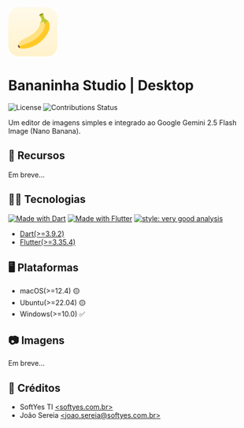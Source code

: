 <img width="100" height="100" src="readme/logo.png" alt="app logo">

# Bananinha Studio | Desktop

![License](https://img.shields.io/github/license/BananinhaStudio/bananinha_studio_desktop)
![Contributions Status](https://img.shields.io/badge/contributions-Closed-red)

Um editor de imagens simples e integrado ao Google Gemini 2.5 Flash Image (Nano Banana).

## 🧰 Recursos

Em breve...

## 🧑‍💻 Tecnologias

[![Made with Dart](https://img.shields.io/badge/frontend-Dart-yellow)]((https://dart.dev/))
[![Made with Flutter](https://img.shields.io/badge/frontend-Flutter-yellow)]((https://flutter.dev/))
[![style: very good analysis](https://img.shields.io/badge/code_style-Very_Good_Analysis-B22C89.svg)](https://pub.dev/packages/very_good_analysis)

* [Dart(>=3.9.2)](https://dart.dev/)
* [Flutter(>=3.35.4)](https://flutter.dev/)

## 🖥️ Plataformas

* macOS(>=12.4) 🟡
* Ubuntu(>=22.04) 🟡
* Windows(>=10.0) ✅

## 📷 Imagens

Em breve...

## 📜 Créditos

* SoftYes TI [\<softyes.com.br\>](https://softyes.com.br)
* João Sereia [\<joao.sereia@softyes.com.br\>](mailto:joao.sereia@softyes.com.br)
